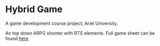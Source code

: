 # Hybrid Game

A game development course project; Ariel University.

An top down ARPG shooter with RTS elements.
Full game sheet can be found [here](https://github.com/ArielGameDev/Hybrid/blob/main/Hybrid.pdf)